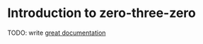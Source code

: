 # Introduction to zero-three-zero

TODO: write [great documentation](http://jacobian.org/writing/what-to-write/)
